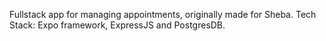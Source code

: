 Fullstack app for managing appointments, originally made for Sheba.
Tech Stack: Expo framework, ExpressJS and PostgresDB.
